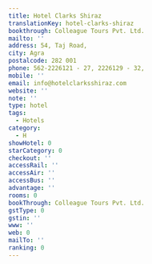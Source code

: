 ```yaml
---
title: Hotel Clarks Shiraz
translationKey: hotel-clarks-shiraz
bookthrough: Colleague Tours Pvt. Ltd.
mailto: ''
address: 54, Taj Road,
city: Agra
postalcode: 282 001
phone: 562-2226121 - 27, 2226129 - 32,
mobile: ''
email: info@hotelclarksshiraz.com
website: ''
note: ''
type: hotel
tags:
  - Hotels
category:
  - H
showHotel: 0
starCategory: 0
checkout: ''
accessRail: ''
accessAir: ''
accessBus: ''
advantage: ''
rooms: 0
bookThrough: Colleague Tours Pvt. Ltd.
gstType: 0
gstin: ''
www: ''
web: 0
mailTo: ''
ranking: 0
---
```







